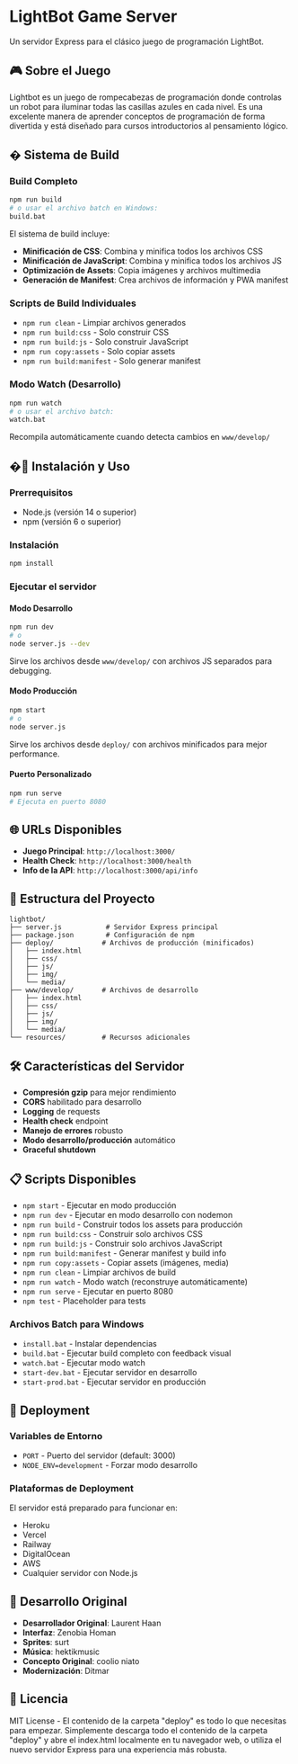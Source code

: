 # LightBot Game Server

Un servidor Express para el clásico juego de programación LightBot.

## 🎮 Sobre el Juego

Lightbot es un juego de rompecabezas de programación donde controlas un robot para iluminar todas las casillas azules en cada nivel. Es una excelente manera de aprender conceptos de programación de forma divertida y está diseñado para cursos introductorios al pensamiento lógico.

## � Sistema de Build

### Build Completo
```bash
npm run build
# o usar el archivo batch en Windows:
build.bat
```

El sistema de build incluye:
- **Minificación de CSS**: Combina y minifica todos los archivos CSS
- **Minificación de JavaScript**: Combina y minifica todos los archivos JS
- **Optimización de Assets**: Copia imágenes y archivos multimedia
- **Generación de Manifest**: Crea archivos de información y PWA manifest

### Scripts de Build Individuales
- `npm run clean` - Limpiar archivos generados
- `npm run build:css` - Solo construir CSS
- `npm run build:js` - Solo construir JavaScript
- `npm run copy:assets` - Solo copiar assets
- `npm run build:manifest` - Solo generar manifest

### Modo Watch (Desarrollo)
```bash
npm run watch
# o usar el archivo batch:
watch.bat
```
Recompila automáticamente cuando detecta cambios en `www/develop/`

## �🚀 Instalación y Uso

### Prerrequisitos

- Node.js (versión 14 o superior)
- npm (versión 6 o superior)

### Instalación

```bash
npm install
```

### Ejecutar el servidor

#### Modo Desarrollo

```bash
npm run dev
# o
node server.js --dev
```

Sirve los archivos desde `www/develop/` con archivos JS separados para debugging.

#### Modo Producción

```bash
npm start
# o
node server.js
```

Sirve los archivos desde `deploy/` con archivos minificados para mejor performance.

#### Puerto Personalizado

```bash
npm run serve
# Ejecuta en puerto 8080
```

## 🌐 URLs Disponibles

- **Juego Principal**: `http://localhost:3000/`
- **Health Check**: `http://localhost:3000/health`
- **Info de la API**: `http://localhost:3000/api/info`

## 📁 Estructura del Proyecto

```
lightbot/
├── server.js           # Servidor Express principal
├── package.json        # Configuración de npm
├── deploy/            # Archivos de producción (minificados)
│   ├── index.html
│   ├── css/
│   ├── js/
│   ├── img/
│   └── media/
├── www/develop/       # Archivos de desarrollo
│   ├── index.html
│   ├── css/
│   ├── js/
│   ├── img/
│   └── media/
└── resources/         # Recursos adicionales
```

## 🛠️ Características del Servidor

- **Compresión gzip** para mejor rendimiento
- **CORS** habilitado para desarrollo
- **Logging** de requests
- **Health check** endpoint
- **Manejo de errores** robusto
- **Modo desarrollo/producción** automático
- **Graceful shutdown**

## 📋 Scripts Disponibles

- `npm start` - Ejecutar en modo producción
- `npm run dev` - Ejecutar en modo desarrollo con nodemon
- `npm run build` - Construir todos los assets para producción
- `npm run build:css` - Construir solo archivos CSS
- `npm run build:js` - Construir solo archivos JavaScript
- `npm run build:manifest` - Generar manifest y build info
- `npm run copy:assets` - Copiar assets (imágenes, media)
- `npm run clean` - Limpiar archivos de build
- `npm run watch` - Modo watch (reconstruye automáticamente)
- `npm run serve` - Ejecutar en puerto 8080
- `npm test` - Placeholder para tests

### Archivos Batch para Windows
- `install.bat` - Instalar dependencias
- `build.bat` - Ejecutar build completo con feedback visual
- `watch.bat` - Ejecutar modo watch
- `start-dev.bat` - Ejecutar servidor en desarrollo
- `start-prod.bat` - Ejecutar servidor en producción

## 🚀 Deployment

### Variables de Entorno

- `PORT` - Puerto del servidor (default: 3000)
- `NODE_ENV=development` - Forzar modo desarrollo

### Plataformas de Deployment

El servidor está preparado para funcionar en:

- Heroku
- Vercel
- Railway
- DigitalOcean
- AWS
- Cualquier servidor con Node.js

## 🎯 Desarrollo Original

- **Desarrollador Original**: Laurent Haan
- **Interfaz**: Zenobia Homan
- **Sprites**: surt
- **Música**: hektikmusic
- **Concepto Original**: coolio niato
- **Modernización**: Ditmar

## 📄 Licencia

MIT License - El contenido de la carpeta "deploy" es todo lo que necesitas para empezar. Simplemente descarga todo el contenido de la carpeta "deploy" y abre el index.html localmente en tu navegador web, o utiliza el nuevo servidor Express para una experiencia más robusta.
